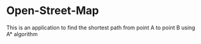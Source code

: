 # Open-Street-Map

This is an application to find the shortest path from point A to point B using A* algorithm
